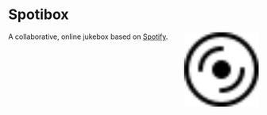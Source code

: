 # Spotibox

<img src="favicon.svg" align="right" width="150" height="150">

A collaborative, online jukebox based on [Spotify](https://open.spotify.com).